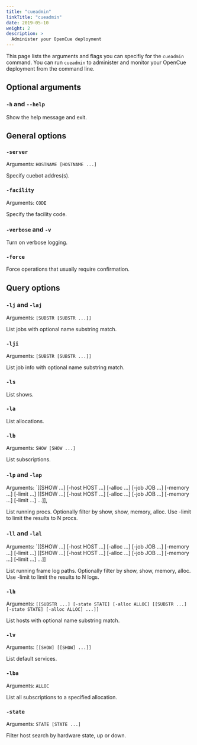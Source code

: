 ```yaml
---
title: "cueadmin"
linkTitle: "cueadmin"
date: 2019-05-10
weight: 2
description: >
  Administer your OpenCue deployment
---
```


This page lists the arguments and flags you can specifiy for the `cueadmin`
command. You can run `cueadmin` to administer and monitor your OpenCue
deployment from the command line.

## Optional arguments

### `-h` and `--help`           

Show the help message and exit.

## General options

### `-server` 

Arguments: `HOSTNAME [HOSTNAME ...]`

Specify cuebot addres(s).
  
### `-facility`

Arguments: `CODE`

Specify the facility code.

### `-verbose` and `-v`

Turn on verbose logging.

###  `-force`

Force operations that usually require confirmation.

## Query options

### `-lj` and `-laj`

Arguments: `[SUBSTR [SUBSTR ...]]`

List jobs with optional name substring match.
 
### `-lji`

Arguments: `[SUBSTR [SUBSTR ...]]`

List job info with optional name substring match.
  
### `-ls`

List shows.

### `-la`

List allocations.

### `-lb`

Arguments: `SHOW [SHOW ...]`

List subscriptions.


### `-lp` and `-lap`

Arguments: `[[SHOW ...] [-host HOST ...] [-alloc ...] [-job JOB ...] [-memory ...] [-limit ...] [[SHOW ...] [-host HOST ...] [-alloc ...] [-job JOB ...] [-memory ...] [-limit ...] ...]],

List running procs. Optionally filter by show, show, memory, alloc. Use -limit to limit the results to N procs.


### `-ll` and `-lal`

Arguments: `[[SHOW ...] [-host HOST ...] [-alloc ...] [-job JOB ...] [-memory ...] [-limit ...] [[SHOW ...] [-host HOST ...] [-alloc ...] [-job JOB ...] [-memory ...] [-limit ...] ...]]

List running frame log paths. Optionally filter by show, show, memory, alloc. Use -limit to limit the results to N logs.

### `-lh`

Arguments: `[[SUBSTR ...] [-state STATE] [-alloc ALLOC] [[SUBSTR ...] [-state STATE] [-alloc ALLOC] ...]]`

List hosts with optional name substring match.

### `-lv`

Arguments: `[[SHOW] [[SHOW] ...]]`

List default services.

### `-lba`

Arguments: `ALLOC`

List all subscriptions to a specified allocation.

### `-state`

Arguments: `STATE [STATE ...]`

Filter host search by hardware state, up or down.
